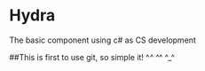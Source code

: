 # Hydra
The basic component using c# as CS development


##This is first to use git, so simple it!  ^_^ ^_^ ^_^ 
